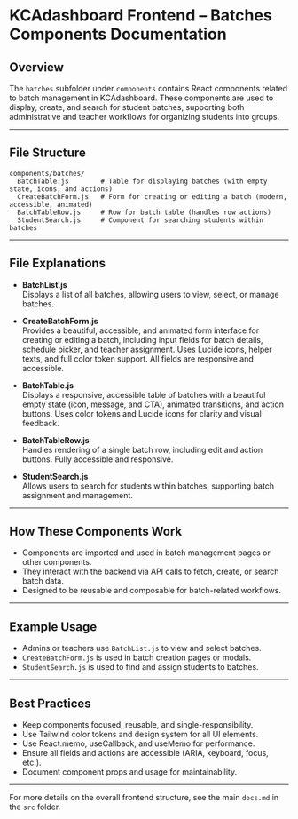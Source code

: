 # KCAdashboard Frontend – Batches Components Documentation

## Overview

The `batches` subfolder under `components` contains React components related to batch management in KCAdashboard. These components are used to display, create, and search for student batches, supporting both administrative and teacher workflows for organizing students into groups.

---


## File Structure

```
components/batches/
  BatchTable.js        # Table for displaying batches (with empty state, icons, and actions)
  CreateBatchForm.js   # Form for creating or editing a batch (modern, accessible, animated)
  BatchTableRow.js     # Row for batch table (handles row actions)
  StudentSearch.js     # Component for searching students within batches
```

---

## File Explanations

- **BatchList.js**  
  Displays a list of all batches, allowing users to view, select, or manage batches.


- **CreateBatchForm.js**  
  Provides a beautiful, accessible, and animated form interface for creating or editing a batch, including input fields for batch details, schedule picker, and teacher assignment. Uses Lucide icons, helper texts, and full color token support. All fields are responsive and accessible.

- **BatchTable.js**  
  Displays a responsive, accessible table of batches with a beautiful empty state (icon, message, and CTA), animated transitions, and action buttons. Uses color tokens and Lucide icons for clarity and visual feedback.

- **BatchTableRow.js**  
  Handles rendering of a single batch row, including edit and action buttons. Fully accessible and responsive.

- **StudentSearch.js**  
  Allows users to search for students within batches, supporting batch assignment and management.

---

## How These Components Work

- Components are imported and used in batch management pages or other components.
- They interact with the backend via API calls to fetch, create, or search batch data.
- Designed to be reusable and composable for batch-related workflows.

---

## Example Usage

- Admins or teachers use `BatchList.js` to view and select batches.
- `CreateBatchForm.js` is used in batch creation pages or modals.
- `StudentSearch.js` is used to find and assign students to batches.

---


## Best Practices

- Keep components focused, reusable, and single-responsibility.
- Use Tailwind color tokens and design system for all UI elements.
- Use React.memo, useCallback, and useMemo for performance.
- Ensure all fields and actions are accessible (ARIA, keyboard, focus, etc.).
- Document component props and usage for maintainability.

---


For more details on the overall frontend structure, see the main `docs.md` in the `src` folder.
